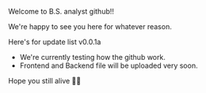 Welcome to B.S. analyst github!!

We're happy to see you here for whatever reason.

Here's for update list
v0.0.1a
- We're currently testing how the github work.
- Frontend and Backend file will be uploaded very soon.

Hope you still alive 🫶🏿
